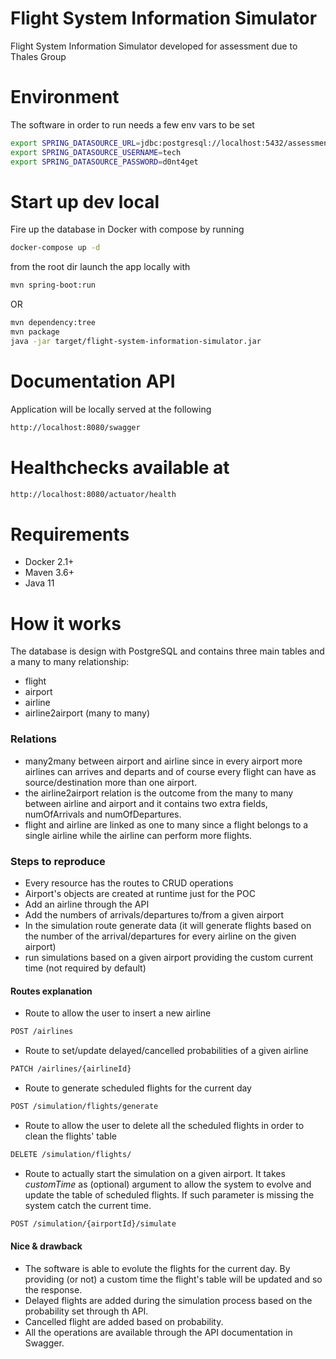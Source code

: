 # Flight System Information Simulator
Flight System Information Simulator developed for assessment due to Thales Group

# Environment
The software in order to run needs a few env vars to be set
```bash
export SPRING_DATASOURCE_URL=jdbc:postgresql://localhost:5432/assessment
export SPRING_DATASOURCE_USERNAME=tech
export SPRING_DATASOURCE_PASSWORD=d0nt4get
```

# Start up dev local
Fire up the database in Docker with compose by running
```bash
docker-compose up -d
```
from the root dir launch the app locally with
```bash
mvn spring-boot:run
```
OR
```bash
mvn dependency:tree
mvn package
java -jar target/flight-system-information-simulator.jar
```

# Documentation API
Application will be locally served at the following
```bash
http://localhost:8080/swagger
```

# Healthchecks available at
```bash
http://localhost:8080/actuator/health
```

# Requirements
- Docker 2.1+
- Maven 3.6+
- Java 11

# How it works
The database is design with PostgreSQL and contains three main tables and a many to many relationship:
- flight
- airport
- airline
- airline2airport (many to many)
### Relations
- many2many between airport and airline since in every airport more airlines can arrives and departs and of course 
every flight can have as source/destination more than one airport.
- the airline2airport relation is the outcome from the many to many between airline and airport and it contains two 
extra fields, numOfArrivals and numOfDepartures.
- flight and airline are linked as one to many since a flight belongs to a single airline while the airline can 
perform more flights.

### Steps to reproduce
- Every resource has the routes to CRUD operations
- Airport's objects are created at runtime just for the POC
- Add an airline through the API
- Add the numbers of arrivals/departures to/from a given airport
- In the simulation route generate data (it will generate flights based on the number of the arrival/departures for 
every airline on the given airport)
- run simulations based on a given airport providing the custom current time (not required by default)

#### Routes explanation
- Route to allow the user to insert a new airline
```bash
POST /airlines
```

- Route to set/update delayed/cancelled probabilities of a given airline
```bash
PATCH /airlines/{airlineId}
```

- Route to generate scheduled flights for the current day
```bash
POST /simulation/flights/generate
```

- Route to allow the user to delete all the scheduled flights in order to clean the flights' table
```bash
DELETE /simulation/flights/
```

- Route to actually start the simulation on a given airport. It takes *customTime* as (optional) argument to allow the 
system to evolve and update the table of scheduled flights. If such parameter is missing the system catch the current 
time.
```bash
POST /simulation/{airportId}/simulate
```

#### Nice & drawback
- The software is able to evolute the flights for the current day. By providing (or not) a custom time the flight's 
table will be updated and so the response.
- Delayed flights are added during the simulation process based on the probability set through th API.
- Cancelled flight are added based on probability.
- All the operations are available through the API documentation in Swagger.